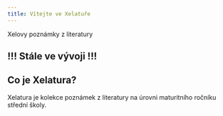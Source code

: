 ```yaml
---
title: Vítejte ve Xelatuře
---
```

Xelovy poznámky z literatury

## !!! Stále ve vývoji !!!

## Co je Xelatura?

Xelatura je kolekce poznámek z literatury na úrovni maturitního ročníku střední školy.
